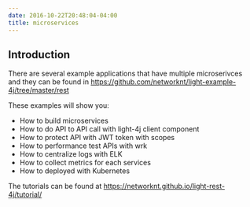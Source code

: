 ```yaml
---
date: 2016-10-22T20:48:04-04:00
title: microservices
---
```


## Introduction

There are several example applications that have multiple microserivces and they
can be found in https://github.com/networknt/light-example-4j/tree/master/rest

These examples will show you: 

* How to build microservices
* How to do API to API call with light-4j client component
* How to protect API with JWT token with scopes
* How to performance test APIs with wrk
* How to centralize logs with ELK
* How to collect metrics for each services
* How to deployed with Kubernetes

The tutorials can be found at https://networknt.github.io/light-rest-4j/tutorial/
